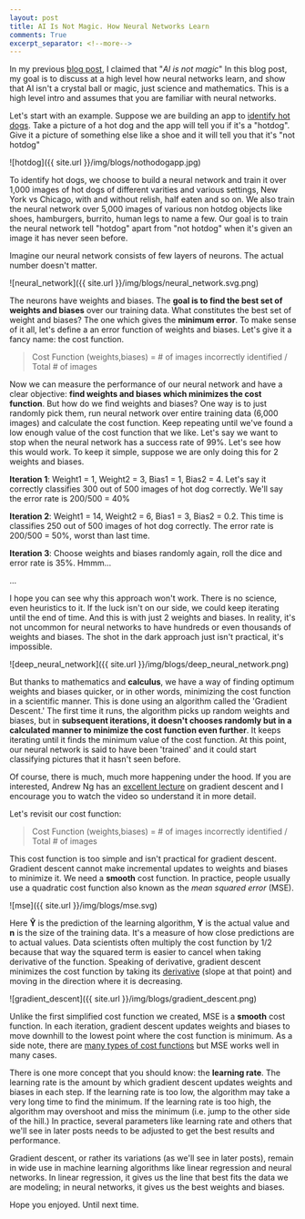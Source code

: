 ```yaml
---
layout: post
title: AI Is Not Magic. How Neural Networks Learn
comments: True
excerpt_separator: <!--more-->
---
```


In my previous [blog post](https://codeahoy.com/2017/07/27/ai-winter-is-coming/), I claimed that "*AI is not magic*" In this blog post, my goal is to discuss at a high level how neural networks learn, and show that AI isn't a crystal ball or magic, just science and mathematics. This is a high level intro and assumes that you are familiar with neural networks.

Let's start with an example. Suppose we are building an app to [identify hot dogs](https://www.theverge.com/2017/6/26/15876006/hot-dog-app-android-silicon-valley). Take a picture of a hot dog and the app will tell you if it's a "hotdog". Give it a picture of something else like a shoe and it will tell you that it's "not hotdog"

![hotdog]({{ site.url }}/img/blogs/nothodogapp.jpg)

<!--more-->

To identify hot dogs, we choose to build a neural network and train it over 1,000 images of hot dogs of different varities and various settings, New York vs Chicago, with and without relish, half eaten and so on. We also train the neural network over 5,000 images of various non hotdog objects like shoes, hamburgers, burrito, human legs to name a few. Our goal is to train the neural network tell "hotdog" apart from "not hotdog" when it's given an image it has never seen before.

Imagine our neural network consists of few layers of neurons. The actual number doesn't matter.

![neural_network]({{ site.url }}/img/blogs/neural_network.svg.png)

The neurons have weights and biases. The **goal is to find the best set of weights and biases** over our training data. What constitutes the best set of weight and biases? The one which gives the **minimum error**. To make sense of it all, let's define a an error function of weights and biases. Let's give it a fancy name: the cost function.

> Cost Function (weights,biases) = # of images incorrectly identified / Total # of images

Now we can measure the performance of our neural network and have a clear objective: **find weights and biases which minimizes the cost function**. But how do we find weights and biases? One way is to just randomly pick them, run neural network over entire training data (6,000 images) and calculate the cost function. Keep repeating until we've found a low enough value of the cost function that we like. Let's say we want to stop when the neural network has a success rate of 99%. Let's see how this would work. To keep it simple, suppose we are only doing this for 2 weights and biases.

**Iteration 1**: Weight1 = 1, Weight2 = 3, Bias1 = 1, Bias2 = 4. Let's say it correctly classifies 300 out of 500 images of hot dog correctly. We'll say the error rate is 200/500 = 40%

**Iteration 2**: Weight1 = 14, Weight2 = 6, Bias1 = 3, Bias2 = 0.2. This time is classifies 250 out of 500 images of hot dog correctly. The error rate is 200/500 = 50%, worst than last time.

**Iteration 3**: Choose weights and biases randomly again, roll the dice and error rate is 35%. Hmmm...

...

I hope you can see why this approach won't work. There is no science, even heuristics to it. If the luck isn't on our side, we could keep iterating until the end of time. And this is with just 2 weights and biases. In reality, it's not uncommon for neural networks to have hundreds or even thousands of weights and biases. The shot in the dark approach just isn't practical, it's impossible.

![deep_neural_network]({{ site.url }}/img/blogs/deep_neural_network.png)

But thanks to mathematics and **calculus**, we have a way of finding optimum weights and biases quicker, or in other words, minimizing the cost function in a scientific manner. This is done using an algorithm called the 'Gradient Descent.' The first time it runs, the algorithm picks up random weights and biases, but in **subsequent iterations, it doesn't chooses randomly but in a calculated manner to minimize the cost function even further**. It keeps iterating until it finds the minimum value of the cost function. At this point, our neural network is said to have been 'trained' and it could start classifying pictures that it hasn't seen before.

Of course, there is much, much more happening under the hood. If you are interested, Andrew Ng has an [excellent lecture](https://www.coursera.org/learn/machine-learning/lecture/8SpIM/gradient-descent) on gradient descent and I encourage you to watch the video so understand it in more detail.

Let's revisit our cost function:

> Cost Function (weights,biases) = # of images incorrectly identified / Total # of images

This cost function is too simple and isn't practical for gradient descent. Gradient descent cannot make incremental updates to weights and biases to minimize it. We need a **smooth** cost function. In practice, people usually use a quadratic cost function also known as the *mean squared error* (MSE).  

![mse]({{ site.url }}/img/blogs/mse.svg)

Here **Ŷ** is the prediction of the learning algorithm, **Y** is the actual value and **n** is the size of the training data. It's a measure of how close predictions are to actual values. Data scientists often multiply the cost function by 1/2 because that way the squared term is easier to cancel when taking derivative of the function. Speaking of derivative, gradient descent minimizes the cost function by taking its [derivative](https://en.wikipedia.org/wiki/Derivative) (slope at that point) and moving in the direction where it is decreasing.

![gradient_descent]({{ site.url }}/img/blogs/gradient_descent.png)

Unlike the first simplified cost function we created, MSE is a **smooth** cost function. In each iteration, gradient descent updates weights and biases to move downhill to the lowest point where the cost function is minimum. As a side note, there are [many types of cost functions](https://stats.stackexchange.com/questions/154879/a-list-of-cost-functions-used-in-neural-networks-alongside-applications) but MSE works well in many cases.

There is one more concept that you should know: the **learning rate**. The learning rate is the amount by which gradient descent updates weights and biases in each step. If the learning rate is too low, the algorithm may take a very long time to find the minimum. If the learning rate is too high, the algorithm may overshoot and miss the minimum (i.e. jump to the other side of the hill.) In practice, several parameters like learning rate and others that we'll see in later posts needs to be adjusted to get the best results and performance.

Gradient descent, or rather its variations (as we'll see in later posts), remain in wide use in machine learning algorithms like linear regression and neural networks. In linear regression, it gives us the line that best fits the data we are modeling; in neural networks, it gives us the best weights and biases.

Hope you enjoyed. Until next time.
